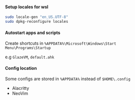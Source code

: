 #### Setup locales for wsl
```bash
sudo locale-gen "en_US.UTF-8"
sudo dpkg-reconfigure locales
```

#### Autostart apps and scripts
Create shortcuts in `%APPDATA%\Microsoft\Windows\Start Menu\Programs\Startup`

e.g `GlazeVM`, `default.ahk`

#### Config location
Some configs are stored in `%APPDATA%` instead of `$HOME\.config`
- Alacritty
- NeoVim
